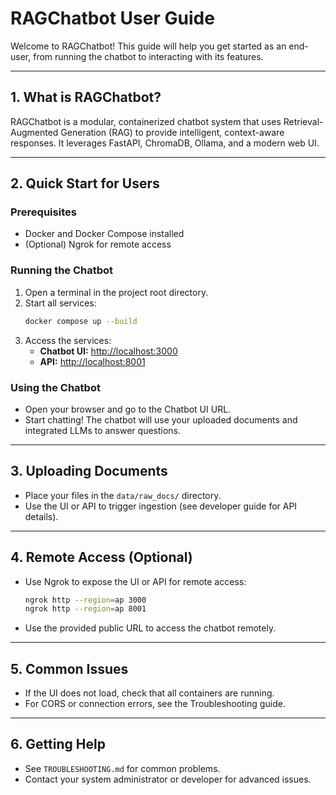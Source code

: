 # RAGChatbot User Guide

Welcome to RAGChatbot! This guide will help you get started as an end-user, from running the chatbot to interacting with its features.

---

## 1. What is RAGChatbot?
RAGChatbot is a modular, containerized chatbot system that uses Retrieval-Augmented Generation (RAG) to provide intelligent, context-aware responses. It leverages FastAPI, ChromaDB, Ollama, and a modern web UI.

---

## 2. Quick Start for Users

### Prerequisites
- Docker and Docker Compose installed
- (Optional) Ngrok for remote access

### Running the Chatbot
1. Open a terminal in the project root directory.
2. Start all services:
   ```sh
   docker compose up --build
   ```
3. Access the services:
   - **Chatbot UI:** [http://localhost:3000](http://localhost:3000)
   - **API:** [http://localhost:8001](http://localhost:8001)

### Using the Chatbot
- Open your browser and go to the Chatbot UI URL.
- Start chatting! The chatbot will use your uploaded documents and integrated LLMs to answer questions.

---

## 3. Uploading Documents
- Place your files in the `data/raw_docs/` directory.
- Use the UI or API to trigger ingestion (see developer guide for API details).

---

## 4. Remote Access (Optional)
- Use Ngrok to expose the UI or API for remote access:
  ```sh
  ngrok http --region=ap 3000
  ngrok http --region=ap 8001
  ```
- Use the provided public URL to access the chatbot remotely.

---

## 5. Common Issues
- If the UI does not load, check that all containers are running.
- For CORS or connection errors, see the Troubleshooting guide.

---

## 6. Getting Help
- See `TROUBLESHOOTING.md` for common problems.
- Contact your system administrator or developer for advanced issues.
